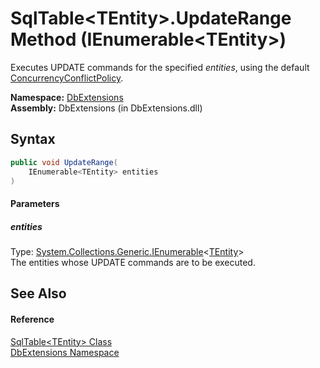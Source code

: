 SqlTable&lt;TEntity>.UpdateRange Method (IEnumerable&lt;TEntity>)
=================================================================
Executes UPDATE commands for the specified *entities*, using the default [ConcurrencyConflictPolicy][1].

**Namespace:** [DbExtensions][2]  
**Assembly:** DbExtensions (in DbExtensions.dll)

Syntax
------

```csharp
public void UpdateRange(
	IEnumerable<TEntity> entities
)
```

#### Parameters

##### *entities*
Type: [System.Collections.Generic.IEnumerable][3]&lt;[TEntity][4]>  
The entities whose UPDATE commands are to be executed.


See Also
--------

#### Reference
[SqlTable&lt;TEntity> Class][4]  
[DbExtensions Namespace][2]  

[1]: ../ConcurrencyConflictPolicy/README.md
[2]: ../README.md
[3]: http://msdn.microsoft.com/en-us/library/9eekhta0
[4]: README.md